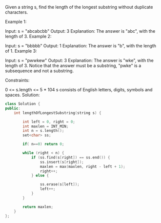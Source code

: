 Given a string s, find the length of the longest substring without duplicate characters.

Example 1:

Input: s = "abcabcbb"
Output: 3
Explanation: The answer is "abc", with the length of 3.
Example 2:

Input: s = "bbbbb"
Output: 1
Explanation: The answer is "b", with the length of 1.
Example 3:

Input: s = "pwwkew"
Output: 3
Explanation: The answer is "wke", with the length of 3.
Notice that the answer must be a substring, "pwke" is a subsequence and not a substring.
 

Constraints:

0 <= s.length <= 5 * 104
s consists of English letters, digits, symbols and spaces.
Solution:
```cpp
class Solution {
public:
    int lengthOfLongestSubstring(string s) {

        int left = 0, right = 0;
        int maxlen = INT_MIN;
        int n = s.length();
        set<char> ss;

        if( n==0) return 0;

        while (right < n) {
            if (ss.find(s[right]) == ss.end()) {
                ss.insert(s[right]);
                maxlen = max(maxlen, right - left + 1);
                right++;
            } else {

                ss.erase(s[left]);
                left++;
            }
        }

        return maxlen;
    }
};
